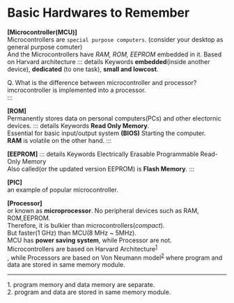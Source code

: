 # Basic Hardwares to Remember

__[Microcontroller(MCU)]__ \
Microcontrollers are `special purpose computers`. 
(consider your desktop as general purpose comuter) \
And the Microcontrollers have *RAM, ROM, EEPROM* embedded in it.
Based on Harvard architecture 
::: details Keywords
**embedded**(inside another device), **dedicated** (to one task),
 **small and lowcost**.

Q. What is the difference between microcontroller and processor?
imcrocontroller is implemented into a processor.\
:::


__[ROM]__ \
Permanently stores data on personal computers(PCs) and other electornic devices.
::: details Keywords 
**Read Only Memory**. \
Essential for basic input/output system **(BIOS)**
Starting the computer.\
**RAM** is volatile on the other hand.
:::


__[EEPROM]__ 
::: details Keywords 
Electrically Erasable Programmable Read-Only Memory \
Also called(or the updated version EEPROM) is **Flash Memory**. 
:::


__[PIC]__ \
an example of popular microcontroller.


__[Processor]__ \
or known as **microprocessor**. No peripheral devices such as RAM, ROM,EEPROM. \
Therefore, it is bulkier than microcontrollers(*compact*). \
But faster(1 GHz) than MCU(8 MHz ~ 5MHz).\
MCU has **power saving system**, while Processor are not.\
Microcontrollers are based on Harvard Architecture<sup>[1](#footnote1)</sup>\
, while Processors are based on Von Neumann model<sup>[2](#footnote2)</sup> where program and data are stored in same memory module.

---
<a name="footnote1">1.</a> program memory and data memory are separate.\
<a name="footnote2">2.</a> program and data are stored in same memory module.





